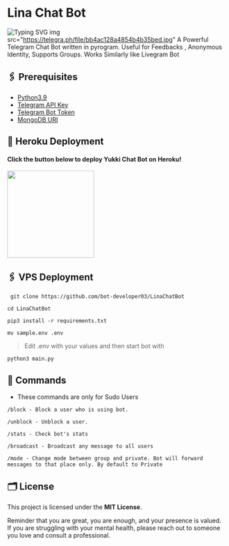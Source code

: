 # Lina Chat Bot
![Typing SVG](https://readme-typing-svg.herokuapp.com/?lines=welcome+To+Lina+chat+Repo!;A+powerfull+chat+bot!;by+bot+developer+03!)
img src="https://telegra.ph/file/bb4ac128a4854b4b35bed.jpg"
A Powerful Telegram Chat Bot written in pyrogram. Useful for Feedbacks , Anonymous Identity, Supports Groups. Works Similarly like Livegram Bot

## 🖇 Prerequisites

- [Python3.9](https://www.python.org/downloads/release/python-390/)
- [Telegram API Key](https://docs.pyrogram.org/intro/setup#api-keys)
- [Telegram Bot Token](https://t.me/botfather)
- [MongoDB URI](https://notreallyshikhar.gitbook.io/yukkimusicbot/deployment/mongodb)

## 🚀 Heroku Deployment

<h4>Click the button below to deploy Yukki Chat Bot on Heroku!</h4>    
<a href="https://dashboard.heroku.com/new?template=https://github.com/TeamYukki/YukkiChatBot"><img src="https://img.shields.io/badge/Deploy%20To%20Heroku-blueviolet?style=for-the-badge&logo=heroku" width="200""/></a>


## 🖇 VPS Deployment

```console
 git clone https://github.com/bot-developer03/LinaChatBot
```
```console
cd LinaChatBot
```
```console
pip3 install -r requirements.txt
```
```console
mv sample.env .env
```
> Edit .env with your values and then start bot with

```console
python3 main.py
```

## 🔗 Commands

- These commands are only for Sudo Users
```
/block - Block a user who is using bot.

/unblock - Unblock a user.

/stats - Check bot's stats

/broadcast - Broadcast any message to all users 

/mode - Change mode between group and private. Bot will forward messages to that place only. By default to Private
```


## 🗂 License

This project is licensed under the **MIT License**.

Reminder that you are great, you are enough, and your presence is valued. If you are struggling with your mental health, please reach out to someone you love and consult a professional.